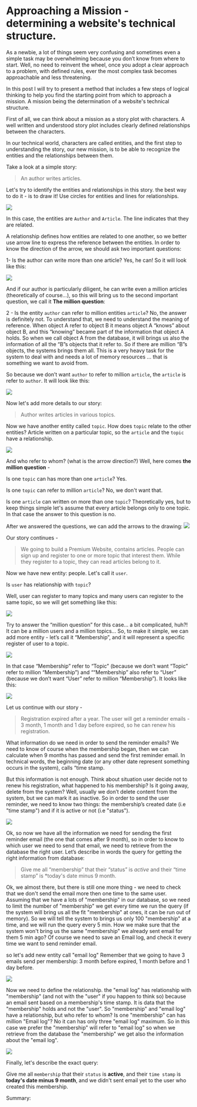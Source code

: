 # Approaching a Mission - determining a website's technical structure. 

As a newbie, a lot of things seem very confusing and sometimes even a simple task may be overwhelming because you don’t know from where to start. Well, no need to reinvent the wheel, once you adopt a clear approach to a problem, with defined rules, ever the most complex task becomes approachable and less threatening.

In this post I will try to present a method that includes a few steps of logical thinking to help you find the starting point from which to approach a mission. A mission being the determination of a website's technical structure.

First of all, we can think about a mission as a story plot with characters. A well written and understood story plot includes clearly defined relationships between the characters.

In our technical world, characters are called entities, and the first step to understanding the story, our new mission, is to be able to recognize the entities and the relationships between them.

Take a look at a simple story: 


> An author writes articles.


Let's try to identify the entities and relationships in this story. the best way to do it - is to draw it! Use circles for entities and lines for relationships.

![](111.jpg)

In this case, the entities are ```Author``` and ```Article```.  The line indicates that they are related.

A relationship defines how entities are related to one another, so we better use arrow line to express the reference between the entities. In order to know the direction of the arrow, we should ask two important questions:

1- Is the author can write more than one article?
Yes, he can! So it will look like this:

![](2.jpg)

And if our author is particularly diligent, he can write even a million articles (theoretically of course…), so this will bring us to the second important question, we call it **The million question**: 

2 - Is the entity ```author``` can refer to million entities ```article```?
No, the answer is definitely not. To understand that, we need to understand the meaning of reference. When object A refer to object B it means object A “knows” about object B, and this “knowing” became part of the information that object A holds.  So when we call object A from the database, it will brings us also the information of all the “B”s objects that it refer to. So if there are million “B”s objects, the systems brings them all. This is a very heavy task for the system to deal with and needs a lot of memory resources … that is something we want to avoid from. 

So because we don’t want ```author``` to refer to million ```article```, the ```article``` is refer to ```author```. 
It will look like this:

![](3.jpg)


Now let's add more details to our story:


> Author writes articles in various topics.


Now we have another entity called ```topic```. How does ```topic``` relate to the other entities?
Article written on a particular topic, so the ```article``` and the ```topic``` have a relationship.

![](4.jpg)


And who refer to whom? (what is the arrow direction?)
Well, here comes **the million question** - 

Is one ```topic``` can has more than one ```article```? Yes.

Is one ```topic``` can refer to million ```article```? No, we don't want that.

Is one ```article``` can written on more than one ```topic```? Theoretically yes, but to keep things simple let's assume that every article belongs only to one topic. In that case the answer to this question is no.


After we answered the questions, we can add the arrows to the drawing: 
![](5a.jpg)


Our story continues - 


> We going to build a Premium Website, contains articles. People can sign up and register to one or more topic that interest them. While they register to a topic, they can read articles belong to it.


Now we have new entity: people.  Let's call it ```user```.

Is ```user``` has relationship with ```topic```?

Well, user can register to many topics and many users can register to the same topic, so we will get something like this:

![](6.jpg)


Try to answer the “million question” for this case… a bit complicated, huh?! It can be a million users and a million topics...
So, to make it simple, we can add more entity - let’s call it “Membership”, and it will represent a specific register of user to a topic.

![](7.jpg)

In that case “Membership” refer to “Topic” (because we don’t want “Topic” refer to million “Membership”) and ““Membership” also refer to “User” (because we don’t want “User” refer to million “Membership”). It looks like this:

![](88.jpg)



Let us continue with our story - 


> Registration expired after a year. The user will get a reminder emails - 3 month, 1 month and 1 day before expired, so he can renew his registration.
 

What information do we need in order to send the reminder emails?
We need to know of course when the membership began, then we can calculate when 9 months has passed and send the first reminder email. In technical words, the beginning date (or any other date represent something occurs in the system), calls “time stamp.

But this information is not enough. Think about situation user decide not to renew his registration, what happened to his membership? Is it going away, delete from the system? Well, usually we don’t delete content from the system, but we can mark it as inactive.
So in order to send the user reminder, we need to know two things:  the membership’s created date (i.e "time stamp") and if it is active or not (i.e "status").

![](9.jpg)

Ok, so now we have all the information we need for sending the first reminder email (the one that comes after 9 month), so in order to know to which user we need to send that email, we need to retrieve from the database the right user. 
Let’s describe in words the query for getting the right information from database:


> Give me all “membership” that their “status” is *active* and their “time stamp” is *today's date minus 9 month.


Ok, we almost there, but there is still one more thing - we need to check that we don't send the email more then one time to the same user. Assuming that we have a lots of "membership" in our database, so we need to limit the number of "membership" we get every time we run the query (if the system will bring us all the fit "membership" at ones, it can be run out of memory). So we will tell the system to brings us only 100 "membership" at a time, and we will run the query every 5 min. 
How we make sure that the system won't bring us the same "membership" we already sent email for them 5 min ago?
Of course we need to save an Email log, and check it every time we want to send reminder email.

so let's add new entity call "email log"
Remember that we going to have 3 emails send per membership: 3 month before expired, 1 month before and 1 day before.

![](10.jpg)

Now we need to define the relationship. the "email log" has relationship with "membership" (and not with the "user" if you happen to think so) because an email sent based on a membership's time stamp. It is data that the "membership" holds and not the "user".
So "membership" and "email log" have a relationship, but who refer to whom?
Is one "membership" can has million "Email log"? No it can has only three "email log" maximum. So in this case we prefer the "membership" will refer to "email log" so when we retrieve from the database the "membership" we get also the information about the "email log".


![](11.jpg)


Finally, let's describe the exact query:


Give me all ```membership``` that their ```status``` is **active**, and their ```time stamp``` is **today's date minus 9 month**, and we didn't sent email yet to the user who created this membership.




Summary:



